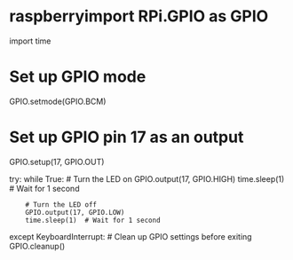 # raspberryimport RPi.GPIO as GPIO
import time

# Set up GPIO mode
GPIO.setmode(GPIO.BCM)

# Set up GPIO pin 17 as an output
GPIO.setup(17, GPIO.OUT)

try:
    while True:
        # Turn the LED on
        GPIO.output(17, GPIO.HIGH)
        time.sleep(1)  # Wait for 1 second
        
        # Turn the LED off
        GPIO.output(17, GPIO.LOW)
        time.sleep(1)  # Wait for 1 second

except KeyboardInterrupt:
    # Clean up GPIO settings before exiting
    GPIO.cleanup()

